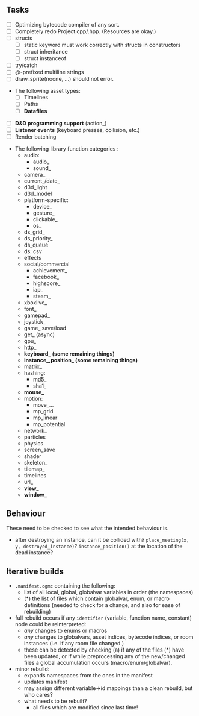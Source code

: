 ## Tasks
- [ ] Optimizing bytecode compiler of any sort.
- [ ] Completely redo Project.cpp/.hpp. (Resources are okay.)
- [ ] structs
  - [ ] static keyword must work correctly with structs in constructors
  - [ ] struct inheritance
  - [ ] struct instanceof
- [ ] try/catch
- [ ] @-prefixed multiline strings
- [ ] draw_sprite(noone, ...) should not error.
- The following asset types:
    - [ ] Timelines
    - [ ] Paths
    - [ ] **Datafiles**
- [ ] **D&D programming support** (action\_)
- [ ] **Listener events** (keyboard presses, collision, etc.)
- [ ] Render batching
- The following library function categories :
    - audio:
        - audio\_
        - sound\_
    - camera\_
    - current\_/date\_
    - d3d\_light
    - d3d\_model
    - platform-specific:
        - device\_
        - gesture\_
        - clickable\_
        - os\_
    - ds\_grid\_
    - ds\_priority\_
    - ds\_queue
    - ds: csv
    - effects
    - social/commercial
        - achievement\_
        - facebook\_
        - highscore\_
        - iap\_
        - steam\_
    - xboxlive\_
    - font\_
    - gamepad\_
    - joystick\_
    - game\_ save/load
    - get\_ (async)
    - gpu\_
    - http\_
    - **keyboard\_ (some remaining things)**
    - **instance\_,position\_ (some remaining things)**
    - matrix\_
    - hashing:
        - md5\_
        - sha1\_
    - **mouse\_**
    - motion:
        - move\_...
        - mp\_grid
        - mp\_linear
        - mp\_potential
    - network\_
    - particles
    - physics
    - screen\_save
    - shader
    - skeleton\_
    - tilemap\_
    - timelines
    - url\_
    - **view\_**
    - **window\_**

## Behaviour

These need to be checked to see what the intended behaviour is.

- after destroying an instance, can it be collided with? `place_meeting(x, y, destroyed_instance)`? `instance_position()` at the location of the dead instance?

## Iterative builds

- `.manifest.ogmc` containing the following:
    - list of all local, global, globalvar variables in order (the namespaces)
    - (\*) the list of files which contain globalvar, enum, or macro definitions (needed to check for a change, and also for ease of rebuilding)
- full rebuild occurs if any `identifier` (variable, function name, constant) node could be reinterpreted:
    - *any* changes to enums or macros
    - *any* changes to globalvars, asset indices, bytecode indices, or room instances (i.e. if any room file changed.)
    - these can be detected by checking (a) if any of the files (\*) have been updated, or if while preprocessing any of the new/changed files a global accumulation occurs (macro/enum/globalvar).
- minor rebuild:
    - expands namespaces from the ones in the manifest
    - updates manifest
    - may assign different variable->id mappings than a clean rebuild, but who cares?
    - what needs to be rebuilt?
        - all files which are modified since last time!
